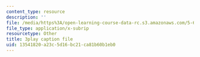 ```yaml
---
content_type: resource
description: ''
file: /media/https%3A/open-learning-course-data-rc.s3.amazonaws.com/5-60-thermodynamics-kinetics-spring-2008/13541820a23c5d16bc21ca81b60b1eb0_Q7mrSQkSB9U.vtt
file_type: application/x-subrip
resourcetype: Other
title: 3play caption file
uid: 13541820-a23c-5d16-bc21-ca81b60b1eb0
---
```

